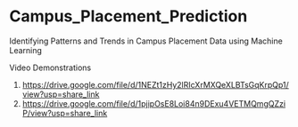 # Campus_Placement_Prediction
Identifying Patterns and Trends in Campus Placement Data using Machine Learning

Video Demonstrations

1. https://drive.google.com/file/d/1NEZt1zHy2lRIcXrMXQeXLBTsGqKrpQp1/view?usp=share_link
2. https://drive.google.com/file/d/1pjipOsE8Loi84n9DExu4VETMQmgQZziP/view?usp=share_link
